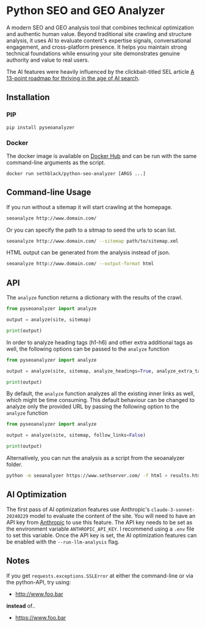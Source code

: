 Python SEO and GEO Analyzer
===================

A modern SEO and GEO analysis tool that combines technical optimization and authentic human value. Beyond traditional site crawling and structure analysis, it uses AI to evaluate content's expertise signals, conversational engagement, and cross-platform presence. It helps you maintain strong technical foundations while ensuring your site demonstrates genuine authority and value to real users.

The AI features were heavily influenced by the clickbait-titled SEL article [A 13-point roadmap for thriving in the age of AI search](https://searchengineland.com/seo-roadmap-ai-search-449199).

Installation
------------

### PIP

```
pip install pyseoanalyzer
```

### Docker

The docker image is available on [Docker Hub](https://hub.docker.com/r/sethblack/python-seo-analyzer) and can be run with the same command-line arguments as the script.

```
docker run sethblack/python-seo-analyzer [ARGS ...]
```

Command-line Usage
------------------

If you run without a sitemap it will start crawling at the homepage.

```sh
seoanalyze http://www.domain.com/
```

Or you can specify the path to a sitmap to seed the urls to scan list.

```sh
seoanalyze http://www.domain.com/ --sitemap path/to/sitemap.xml
```

HTML output can be generated from the analysis instead of json.

```sh
seoanalyze http://www.domain.com/ --output-format html
```

API
---

The `analyze` function returns a dictionary with the results of the crawl.

```python
from pyseoanalyzer import analyze

output = analyze(site, sitemap)

print(output)
```

In order to analyze heading tags (h1-h6) and other extra additional tags as well, the following options can be passed to the `analyze` function
```python
from pyseoanalyzer import analyze

output = analyze(site, sitemap, analyze_headings=True, analyze_extra_tags=True)

print(output)
```

By default, the `analyze` function analyzes all the existing inner links as well, which might be time consuming.
This default behaviour can be changed to analyze only the provided URL by passing the following option to the `analyze` function
```python
from pyseoanalyzer import analyze

output = analyze(site, sitemap, follow_links=False)

print(output)
```

Alternatively, you can run the analysis as a script from the seoanalyzer folder.

```sh
python -m seoanalyzer https://www.sethserver.com/ -f html > results.html
```

AI Optimization
---------------

The first pass of AI optimization features use Anthropic's `claude-3-sonnet-20240229` model to evaluate the content of the site. You will need to have an API key from [Anthropic](https://www.anthropic.com/) to use this feature. The API key needs to be set as the environment variable `ANTHROPIC_API_KEY`. I recommend using a `.env` file to set this variable. Once the API key is set, the AI optimization features can be enabled with the `--run-llm-analysis` flag.

Notes
-----

If you get `requests.exceptions.SSLError` at either the command-line or via the python-API, try using:
 - http://www.foo.bar
 
 **instead** of..
 
 -  https://www.foo.bar
